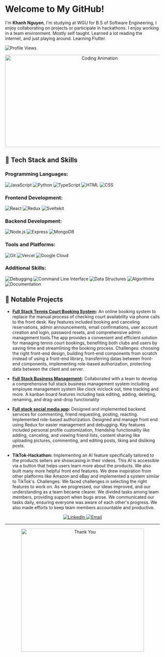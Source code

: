 # Welcome to My GitHub!

I'm **Khanh Nguyen**, I'm studying at WGU for B.S of Software Engineering, I enjoy collaborating on projects or participate in hackathons. I enjoy working in a team environment. Mostly self taught. Learned a lot reading the internet, and just playing around. Learning Flutter.

![Profile Views](https://komarev.com/ghpvc/?username=anhoop89&color=green)

<div style="text-align: center;">
  <img src="https://media.giphy.com/media/xT9IgzoKnwFNmISR8I/giphy.gif" alt="Coding Animation" width="600" height="300"/>
</div>

## 🚀 Tech Stack and Skills

### Programming Languages:

![JavaScript](https://img.shields.io/badge/JavaScript-F7DF1E?style=for-the-badge&logo=javascript&logoColor=black)
![Python](https://img.shields.io/badge/Python-3776AB?style=for-the-badge&logo=python&logoColor=white)
![TypeScript](https://img.shields.io/badge/TypeScript-3178C6?style=for-the-badge&logo=typescript&logoColor=white)
![HTML](https://img.shields.io/badge/HTML5-E34F26?style=for-the-badge&logo=html5&logoColor=white)
![CSS](https://img.shields.io/badge/CSS3-1572B6?style=for-the-badge&logo=css3&logoColor=white)

### Frontend Development:

![React](https://img.shields.io/badge/React-61DAFB?style=for-the-badge&logo=react&logoColor=black)
![Redux](https://img.shields.io/badge/redux-blue?style=for-the-badge&logo=redux)
![Sveltekit](https://img.shields.io/badge/Svetlekit-red?style=for-the-badge)

### Backend Development:

![Node.js](https://img.shields.io/badge/Node.js-339933?style=for-the-badge&logo=node.js&logoColor=white)
![Express](https://img.shields.io/badge/Express-000000?style=for-the-badge&logo=express&logoColor=white)
![MongoDB](https://img.shields.io/badge/MongoDB-47A248?style=for-the-badge&logo=mongodb&logoColor=white)

### Tools and Platforms:

![Git](https://img.shields.io/badge/Git-F05032?style=for-the-badge&logo=git&logoColor=white)
![Vercel](https://img.shields.io/badge/Vercel-000000?style=for-the-badge&logo=vercel&logoColor=white)
![Google Cloud](https://img.shields.io/badge/Google%20Cloud-4285F4?style=for-the-badge&logo=google-cloud&logoColor=white)

### Additional Skills:

![Debugging](https://img.shields.io/badge/Debugging-black?style=for-the-badge)
![Command Line Interface](https://img.shields.io/badge/Command_Line_Interface-black?style=for-the-badge)
![Data Structures](https://img.shields.io/badge/Data_Structures-black?style=for-the-badge)
![Algorithms](https://img.shields.io/badge/Algorithms-black?style=for-the-badge)
![Documentation](https://img.shields.io/badge/Documentation-black?style=for-the-badge)

## 🌟 Notable Projects

- **[Full Stack Tennis Court Booking System](https://github.com/gkn19/TennisBookingApp_FE):** An online booking system to replace the manual process of checking court availability via phone calls to the front desk. Key features included booking and canceling reservations, admin announcements, email confirmations, user account creation and login, password resets, and comprehensive admin management tools.The app provides a convenient and efficient solution for managing tennis court bookings, benefiting both clubs and users by saving time and streamlining the booking process.
Challenges: choosing the right front-end design, building front-end components from scratch instead of using a front-end library, transferring datas between front-end components, implementing role-based authorization, protecting data between the client and server.

- **[Full Stack Business Management](https://github.com/TeamTenacity01/Mind-Palace):** Collaborated with a team to develop a comprehensive full stack business management system including employee management system like clock in/clock out, time tracking and more. A kanban board features including task editing, adding, deleting, renaming, and drag-and-drop functionality

- **[Full stack social media app](https://github.com/gkn19/Coder_Community_FE):** Designed and implemented backend services for commenting, friend requesting, posting, reacting. Implemented role-based authorization. Designed and manage front end using Redux for easier management and debugging. Key features included personal profile customization, friendship functionality like adding, canceling, and viewing friend lists, content sharing like uploading pictures, commenting, and editing posts, liking and disliking posts.

- **TikTok-Hackathon:** Implementing an AI feature specifically tailored to the products sellers are showcasing in their videos. This AI is accessible via a button that helps users learn more about the products. We also built many more helpful front end features. We drew inspiration from other platforms like Amazon and eBay and implemented a system similar to TikTok's.
Challenges: We faced challenges in selecting the right features to work on. As we progressed, our ideas improved, and our understanding as a team became clearer. We divided tasks among team members, providing support when bugs arose. We communicated our tasks daily, ensuring everyone was aware of each other's progress. We also made efforts to keep team members accountable and productive.


<div style="text-align: center;">
  <a href="https://www.linkedin.com/in/khanh-nguyen-b66723311/">
    <img src="https://img.shields.io/badge/LinkedIn-Connect-blue?style=for-the-badge&logo=linkedin" alt="LinkedIn">
  </a>
  <a href="mailto:ngiakhanh18@gmail.com">
    <img src="https://img.shields.io/badge/Email-Contact-brightgreen?style=for-the-badge&logo=gmail" alt="Email">
  </a>
</div>

---

<div style="text-align: center;">
<img src="https://media0.giphy.com/media/v1.Y2lkPTc5MGI3NjExcTE1dXJpbW5mcDg4YTAzMXJ6bXk3MnowemszcXk3ZTl0b3NleGE3MCZlcD12MV9pbnRlcm5hbF9naWZfYnlfaWQmY3Q9Zw/bAQH7WXKqtIBrPs7sR/giphy.gif" alt="Thank You" width="400"/>
</div>
